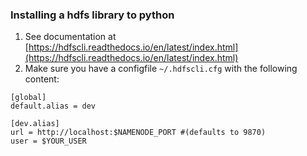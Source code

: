 ### Installing a hdfs library to python
1. See documentation at [https://hdfscli.readthedocs.io/en/latest/index.html](https://hdfscli.readthedocs.io/en/latest/index.html)
2. Make sure you have a configfile `~/.hdfscli.cfg` with the following content:

```
[global]
default.alias = dev

[dev.alias]
url = http://localhost:$NAMENODE_PORT #(defaults to 9870)
user = $YOUR_USER


```
